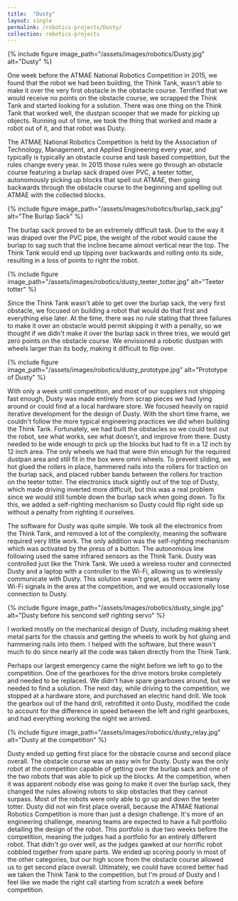 ```yaml
---
title:  "Dusty"
layout: single
permalink: /robotics-projects/Dusty/
collection: robotics-projects
---
```


{% include figure image_path="/assets/images/robotics/Dusty.jpg" alt="Dusty" %}

One week before the ATMAE National Robotics Competition in 2015, we found that the robot we had been building, the Think Tank, wasn't able to make it over the very first obstacle in the obstacle course. Terrified that we would receive no points on the obstacle course, we scrapped the Think Tank and started looking for a solution. There was one thing on the Think Tank that worked well, the dustpan scooper that we made for picking up objects. Running out of time, we took the thing that worked and made a robot out of it, and that robot was Dusty.

The ATMAE National Robotics Competition is held by the Association of Technology, Management, and Applied Engineering every year, and typically is typically an obstacle course and task based competition, but the rules change every year. In 2015 those rules were go through an obstacle course featuring a burlap sack draped over PVC, a teeter totter, autonomously picking up blocks that spell out ATMAE, then going backwards through the obstacle course to the beginning and spelling out ATMAE with the collected blocks.

{% include figure image_path="/assets/images/robotics/burlap_sack.jpg" alt="The Burlap Sack" %}

The burlap sack proved to be an extremely difficult task. Due to the way it was draped over the PVC pipe, the weight of the robot would cause the burlap to sag such that the incline became almost vertical near the top. The Think Tank would end up tipping over backwards and rolling onto its side, resulting in a loss of points to right the robot.

{% include figure image_path="/assets/images/robotics/dusty_teeter_totter.jpg" alt="Teeter totter" %}

Since the Think Tank wasn't able to get over the burlap sack, the very first obstacle, we focused on building a robot that would do that first and everything else later. At the time, there was no rule stating that three failures to make it over an obstacle would permit skipping it with a penalty, so we thought if we didn't make it over the burlap sack in three tries, we would get zero points on the obstacle course. We envisioned a robotic dustpan with wheels larger than its body, making it difficult to flip over.

{% include figure image_path="/assets/images/robotics/dusty_prototype.jpg" alt="Prototype of Dusty" %}

With only a week until competition, and most of our suppliers not shipping fast enough, Dusty was made entirely from scrap pieces we had lying around or could find at a local hardware store. We focused heavily on rapid iterative development for the design of Dusty. With the short time frame, we couldn't follow the more typical engineering practices we did when building the Think Tank. Fortunately, we had built the obstacles so we could test out the robot, see what works, see what doesn't, and improve from there. Dusty needed to be wide enough to pick up the blocks but had to fit in a 12 inch by 12 inch area. The only wheels we had that were thin enough for the required dustpan area and still fit in the box were omni wheels. To prevent sliding, we hot glued the rollers in place, hammered nails into the rollers for traction on the burlap sack, and placed rubber bands between the rollers for traction on the teeter totter. The electronics stuck sightly out of the top of Dusty, which made driving inverted more difficult, but this was a real problem since we would still tumble down the burlap sack when going down. To fix this, we added a self-righting mechanism so Dusty could flip right side up without a penalty from righting it ourselves. 

The software for Dusty was quite simple. We took all the electronics from the Think Tank, and removed a lot of the complexity, meaning the software required very little work. The only addition was the self-righting mechanism which was activated by the press of a button. The autonomous line following used the same infrared sensors as the Think Tank. Dusty was controlled just like the Think Tank. We used a wireless router and connected Dusty and a laptop with a controller to the Wi-Fi, allowing us to wirelessly communicate with Dusty. This solution wasn't great, as there were many Wi-Fi signals in the area at the competition, and we would occasionally lose connection to Dusty.

{% include figure image_path="/assets/images/robotics/dusty_single.jpg" alt="Dusty before his sencond self righting servo" %}

I worked mostly on the mechanical design of Dusty, including making sheet metal parts for the chassis and getting the wheels to work by hot gluing and hammering nails into them. I helped with the software, but there wasn't much to do since nearly all the code was taken directly from the Think Tank.

Perhaps our largest emergency came the night before we left to go to the competition. One of the gearboxes for the drive motors broke completely and needed to be replaced. We didn't have spare gearboxes around, but we needed to find a solution. The next day, while driving to the competition, we stopped at a hardware store, and purchased an electric hand drill. We took the gearbox out of the hand drill, retrofitted it onto Dusty, modified the code to account for the difference in speed between the left and right gearboxes, and had everything working the night we arrived.

{% include figure image_path="/assets/images/robotics/dusty_relay.jpg" alt="Dusty at the competition" %}

Dusty ended up getting first place for the obstacle course and second place overall. The obstacle course was an easy win for Dusty. Dusty was the only robot at the competition capable of getting over the burlap sack and one of the two robots that was able to pick up the blocks. At the competition, when it was apparent nobody else was going to make it over the burlap sack, they changed the rules allowing robots to skip obstacles that they cannot surpass. Most of the robots were only able to go up and down the teeter totter. Dusty did not win first place overall, because the ATMAE National Robotics Competition is more than just a design challenge. It's more of an engineering challenge, meaning teams are expected to have a full portfolio detailing the design of the robot. This portfolio is due two weeks before the competition, meaning the judges had a portfolio for an entirely different robot. That didn't go over well, as the judges gawked at our horrific robot cobbled together from spare parts. We ended up scoring poorly in most of the other categories, but our high score from the obstacle course allowed us to get second place overall. Ultimately, we could have scored better had we taken the Think Tank to the competition, but I'm proud of Dusty and I feel like we made the right call starting from scratch a week before competition.
